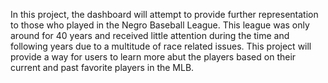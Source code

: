 In this project, the dashboard will attempt to provide further representation to those who played in the Negro Baseball League. This league was only around for 40 years and received little attention during the time and following years due to a multitude of race related issues. This project will provide a way for users to learn more abut the players based on their current and past favorite players in the MLB.
